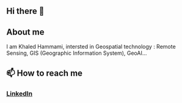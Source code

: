 ## Hi there 👋 

<!--
**HammamiKhaled/HammamiKhaled** is a ✨ _special_ ✨ repository because its `README.md` (this file) appears on your GitHub profile.

Here are some ideas to get you started:

- 🔭 I’m currently working on ...
- 🌱 I’m currently learning ...
- 👯 I’m looking to collaborate on ...
- 🤔 I’m looking for help with ...
- 💬 Ask me about ...
- 📫 How to reach me: ...
- 😄 Pronouns: ...
- ⚡ Fun fact: ...
-->
## About me
I am Khaled Hammami, intersted in Geospatial technology : Remote Sensing, GIS (Geographic Information System), GeoAI...

## 📫 How to reach me
### [LinkedIn](https://www.linkedin.com/in/khaled-hammami/)
